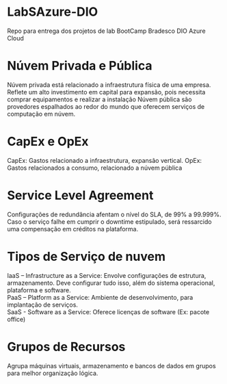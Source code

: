 # LabSAzure-DIO
Repo para entrega dos projetos de lab BootCamp Bradesco DIO Azure Cloud


# Núvem Privada e Pública
Núvem privada está relacionado a infraestrutura física de uma empresa. Reflete um alto investimento em capital para expansão, pois necessita comprar equipamentos e realizar a instalação
Núvem pública são provedores espalhados ao redor do mundo que oferecem serviços de computação em núvem.

# CapEx e OpEx
CapEx: Gastos relacionado a infraestrutura, expansão vertical.
OpEx: Gastos relacionados a consumo, relacionado a núvem pública

# Service Level Agreement
Configurações de redundância afentam o nível do SLA, de 99% a 99.999%.
Caso o serviço falhe em cumprir o downtime estipulado, será ressarcido uma compensação em créditos na plataforma.

# Tipos de Serviço de nuvem
IaaS – Infrastructure as a Service: Envolve configurações de estrutura, armazenamento. Deve configurar tudo isso, além do sistema operacional, plataforma e software. <br>
PaaS – Platform as a Service: Ambiente de desenvolvimento, para implantação de serviços.<br>
SaaS - Software as a Service: Oferece licenças de software (Ex: pacote office)

# Grupos de Recursos
Agrupa máquinas virtuais, armazenamento e bancos de dados em grupos para melhor organização lógica.
